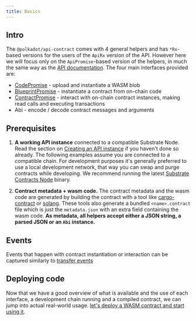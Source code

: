 ```yaml
---
title: Basics
---
```


## Intro
The `@polkadot/api-contract` comes with 4 general helpers and has `*Rx`-based versions for the users of the `ApiRx` version of the API. However here we will focus only on the `ApiPromise`-based version of the helpers, in much the same way as the [API documentation](../../api/intro.md). 
The four main interfaces provided are:

- [CodePromise](code.md) - upload and instantiate a WASM blob
- [BlueprintPromise](blueprint.md) - instantiate a contract from on-chain code
- [ContractPromise](contract.read.md) -  interact with on-chain contract instances, making read calls and executing transactions 
- Abi - encode / decode contract messages and arguments

## Prerequisites
1. **A working API instance** connected to a compatible Substrate Node. 
    Read the section on [Creating an API instance](../../api/start/create.md) if you haven't done so already. The following examples assume you are connected to a compatible chain. For development purposes it's generally preferred to use a local development network, that way you can swap and purge contracts while developing. We recommend running the latest [Substrate Contracts Node](https://github.com/paritytech/substrate-contracts-node#download-binary) binary.

2. **Contract metadata + wasm code.**
The contract metadata and the wasm code are generated by building the contract with a tool like [cargo-contract](https://github.com/paritytech/cargo-contract) or [solang](https://github.com/hyperledger-labs/solang#build-for-substrate). These tools also generate a bundled `<name>.contract` file which is just the `metadata.json` with an extra field containing the wasm code.
**As metadata, all helpers accept either a JSON string, a parsed JSON or an `Abi` instance.**



## Events
Events that happen with contract instantiation or interaction can be captured similarly to [transfer events](../../api/examples/promise/transfer-events.md)

## Deploying code

Now that we have a good overview of what is available and the use of each interface, a development chain running and a compiled contract, we can jump into actual real-world usage. [let's deploy a WASM contract and start using it](code.md).
